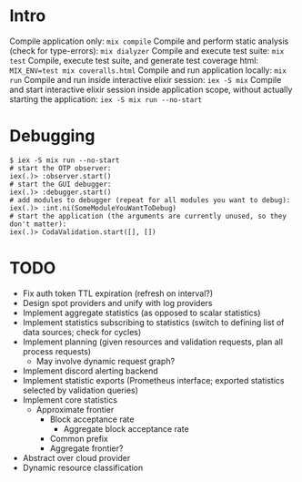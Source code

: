 # Intro

Compile application only: `mix compile`
Compile and perform static analysis (check for type-errors): `mix dialyzer`
Compile and execute test suite: `mix test`
Compile, execute test suite, and generate test coverage html: `MIX_ENV=test mix coveralls.html`
Compile and run application locally: `mix run`
Compile and run inside interactive elixir session: `iex -S mix`
Compile and start interactive elixir session inside application scope, without actually starting the application: `iex -S mix run --no-start`

# Debugging

```
$ iex -S mix run --no-start
# start the OTP observer:
iex(.)> :observer.start()
# start the GUI debugger:
iex(.)> :debugger.start()
# add modules to debugger (repeat for all modules you want to debug):
iex(.)> :int.ni(SomeModuleYouWantToDebug)
# start the application (the arguments are currently unused, so they don't matter):
iex(.)> CodaValidation.start([], [])
```

# TODO

- Fix auth token TTL expiration (refresh on interval?)
- Design spot providers and unify with log providers
- Implement aggregate statistics (as opposed to scalar statistics)
- Implement statistics subscribing to statistics (switch to defining list of data sources; check for cycles)
- Implement planning (given resources and validation requests, plan all process requests)
  - May involve dynamic request graph?
- Implement discord alerting backend
- Implement statistic exports (Prometheus interface; exported statistics selected by validation queries)
- Implement core statistics
  - Approximate frontier
    - Block acceptance rate
      - Aggregate block acceptance rate
    - Common prefix
    - Aggregate frontier?
- Abstract over cloud provider
- Dynamic resource classification
